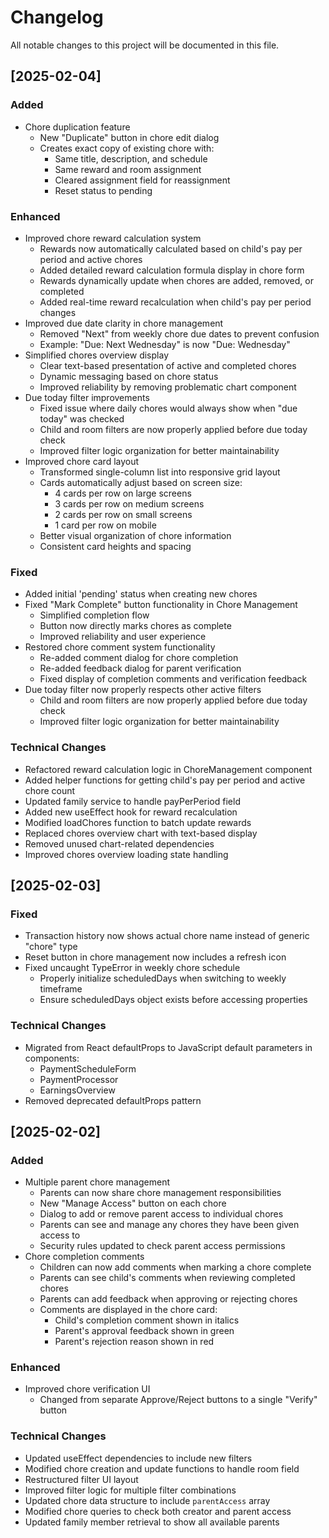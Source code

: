 # Changelog

All notable changes to this project will be documented in this file.

## [2025-02-04]

### Added
- Chore duplication feature
  - New "Duplicate" button in chore edit dialog
  - Creates exact copy of existing chore with:
    - Same title, description, and schedule
    - Same reward and room assignment
    - Cleared assignment field for reassignment
    - Reset status to pending

### Enhanced
- Improved chore reward calculation system
  - Rewards now automatically calculated based on child's pay per period and active chores
  - Added detailed reward calculation formula display in chore form
  - Rewards dynamically update when chores are added, removed, or completed
  - Added real-time reward recalculation when child's pay per period changes
- Improved due date clarity in chore management
  - Removed "Next" from weekly chore due dates to prevent confusion
  - Example: "Due: Next Wednesday" is now "Due: Wednesday"
- Simplified chores overview display
  - Clear text-based presentation of active and completed chores
  - Dynamic messaging based on chore status
  - Improved reliability by removing problematic chart component
- Due today filter improvements
  - Fixed issue where daily chores would always show when "due today" was checked
  - Child and room filters are now properly applied before due today check
  - Improved filter logic organization for better maintainability
- Improved chore card layout
  - Transformed single-column list into responsive grid layout
  - Cards automatically adjust based on screen size:
    - 4 cards per row on large screens
    - 3 cards per row on medium screens
    - 2 cards per row on small screens
    - 1 card per row on mobile
  - Better visual organization of chore information
  - Consistent card heights and spacing

### Fixed
- Added initial 'pending' status when creating new chores
- Fixed "Mark Complete" button functionality in Chore Management
  - Simplified completion flow
  - Button now directly marks chores as complete
  - Improved reliability and user experience
- Restored chore comment system functionality
  - Re-added comment dialog for chore completion
  - Re-added feedback dialog for parent verification
  - Fixed display of completion comments and verification feedback
- Due today filter now properly respects other active filters
  - Child and room filters are now properly applied before due today check
  - Improved filter logic organization for better maintainability

### Technical Changes
- Refactored reward calculation logic in ChoreManagement component
- Added helper functions for getting child's pay per period and active chore count
- Updated family service to handle payPerPeriod field
- Added new useEffect hook for reward recalculation
- Modified loadChores function to batch update rewards
- Replaced chores overview chart with text-based display
- Removed unused chart-related dependencies
- Improved chores overview loading state handling

## [2025-02-03]

### Fixed
- Transaction history now shows actual chore name instead of generic "chore" type
- Reset button in chore management now includes a refresh icon
- Fixed uncaught TypeError in weekly chore schedule
  - Properly initialize scheduledDays when switching to weekly timeframe
  - Ensure scheduledDays object exists before accessing properties

### Technical Changes
- Migrated from React defaultProps to JavaScript default parameters in components:
  - PaymentScheduleForm
  - PaymentProcessor
  - EarningsOverview
- Removed deprecated defaultProps pattern

## [2025-02-02]

### Added
- Multiple parent chore management
  - Parents can now share chore management responsibilities
  - New "Manage Access" button on each chore
  - Dialog to add or remove parent access to individual chores
  - Parents can see and manage any chores they have been given access to
  - Security rules updated to check parent access permissions
- Chore completion comments
  - Children can now add comments when marking a chore complete
  - Parents can see child's comments when reviewing completed chores
  - Parents can add feedback when approving or rejecting chores
  - Comments are displayed in the chore card:
    - Child's completion comment shown in italics
    - Parent's approval feedback shown in green
    - Parent's rejection reason shown in red

### Enhanced
- Improved chore verification UI
  - Changed from separate Approve/Reject buttons to a single "Verify" button

### Technical Changes
- Updated useEffect dependencies to include new filters
- Modified chore creation and update functions to handle room field
- Restructured filter UI layout
- Improved filter logic for multiple filter combinations
- Updated chore data structure to include `parentAccess` array
- Modified chore queries to check both creator and parent access
- Updated family member retrieval to show all available parents
